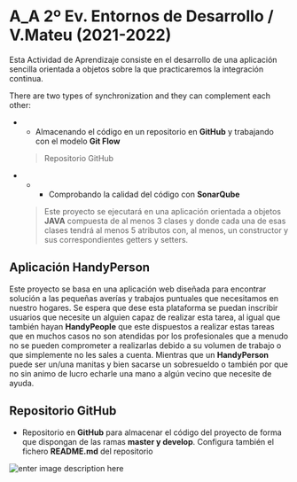 # A_A  2º Ev. Entornos de Desarrollo /  V.Mateu (2021-2022)



Esta Actividad de Aprendizaje consiste en el desarrollo de una aplicación sencilla orientada a objetos sobre la que practicaremos la integración continua.

There are two types of synchronization and they can complement each other:

-   -   Almacenando el código en un repositorio en  **GitHub** y trabajando con el modelo  **Git Flow**
    
    > Repositorio GitHub 
    
-   -  -   Comprobando la calidad del código con **SonarQube**
    
    > Este proyecto se ejecutará en una aplicación orientada a objetos **JAVA** compuesta de al menos 3 clases y donde cada una de esas clases tendrá al menos 5 atributos con, al menos, un constructor y sus correspondientes getters y setters. 


## Aplicación  HandyPerson 

Este proyecto se basa en una aplicación web diseñada para encontrar solución a las pequeñas averías y trabajos puntuales que necesitamos en nuestro hogares. Se espera que dese esta plataforma se puedan inscribir usuarios que necesite un alguien capaz de realizar esta tarea, al igual que también hayan **HandyPeople** que este dispuestos a realizar estas tareas que en muchos casos no son atendidas por los profesionales que a menudo no se pueden comprometer a realizarlas debido a su volumen de trabajo o que simplemente no les sales a cuenta. Mientras que un **HandyPerson** puede ser un/una manitas y bien sacarse un sobresueldo o también por que no sin animo de lucro echarle una mano a algún vecino que necesite de ayuda.  
 

## Repositorio GitHub 

-   Repositorio en **GitHub** para almacenar el código del proyecto de forma que dispongan de las ramas **master y develop**. Configura también el fichero **README.md** del repositorio


![enter image description here](https://res.cloudinary.com/practicaldev/image/fetch/s--snNDvtg---/c_limit,f_auto,fl_progressive,q_auto,w_880/https://miro.medium.com/max/823/1*uUpzVOpdFw5V-tJ_YvgFmA.png)











